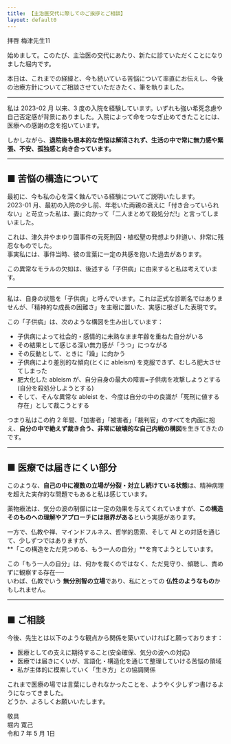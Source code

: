 ```yaml
---
title: 【主治医交代に際してのご挨拶とご相談】
layout: default0
---
```


拝啓 梅津先生11

始めまして。このたび、主治医の交代にあたり、新たに診ていただくことになりました堀内です。

本日は、これまでの経緯と、今も続いている苦悩について率直にお伝えし、今後の治療方針についてご相談させていただきたく、筆を執りました。

---

私は 2023-02 月 以来、3 度の入院を経験しています。いずれも強い希死念慮や自己否定感が背景にありました。入院によって命をつなぎ止めてきたことには、医療への感謝の念を抱いています。

しかしながら、**退院後も根本的な苦悩は解消されず、生活の中で常に無力感や緊張、不安、孤独感と向き合っています。**

---

## ■ 苦悩の構造について

最初に、今も私の心を深く蝕んでいる経験についてご説明いたします。  
2023-01 月、最初の入院の少し前、年老いた両親の衰えに「付き合っていられない」と苛立った私は、妻に向かって「二人まとめて殺処分だ!」と言ってしまいました。

これは、津久井やまゆり園事件の元死刑囚・植松聖の発想より非道い、非常に残忍なものでした。  
事実私には、事件当時、彼の言葉に一定の共感を抱いた過去があります。

この異常なモラルの欠如は、後述する「子供病」に由来すると私は考えています。

---

私は、自身の状態を「子供病」と呼んでいます。これは正式な診断名ではありませんが、「精神的な成長の困難さ」を主眼に置いた、実感に根ざした表現です。

この「子供病」は、次のような構図を生み出しています：

- 子供病によって社会的・感情的に未熟なまま年齢を重ねた自分がいる  
- その結果として感じる深い無力感が「うつ」につながる  
- その反動として、ときに「躁」に向かう  
- 子供病により差別的な傾向(とくに ableism) を克服できず、むしろ肥大させてしまった  
- 肥大化した ableism が、自分自身の最大の障害=子供病を攻撃しようとする(自分を殺処分しようとする)  
- そして、そんな異常な ableist を、今度は自分の中の良識が「死刑に値する存在」として裁こうとする

つまり私はこの約 2 年間、「加害者」「被害者」「裁判官」のすべてを内面に抱え、**自分の中で絶えず裁き合う、非常に破壊的な自己内戦の構図**を生きてきたのです。

---

## ■ 医療では届きにくい部分

このような、**自己の中に複数の立場が分裂・対立し続けている状態**は、精神病理を超えた実存的な問題でもあると私は感じています。

薬物療法は、気分の波の制御には一定の効果を与えてくれていますが、**この構造そのものへの理解やアプローチには限界がある**という実感があります。

一方で、仏教や禅、マインドフルネス、哲学的思索、そして AI との対話を通じて、少しずつではありますが、  
**「この構造をただ見つめる、もう一人の自分」**を育てようとしています。

この「もう一人の自分」は、何かを裁くのではなく、ただ見守り、傾聴し、責めずに観察する存在──  
いわば、仏教でいう **無分別智の立場**であり、私にとっての **仏性のようなもの**かもしれません。

---

## ■ ご相談

今後、先生とは以下のような観点から関係を築いていければと願っております：

- 医療としての支えに期待すること(安全確保、気分の波への対応)  
- 医療では届きにくいが、言語化・構造化を通じて整理していける苦悩の領域  
- 私が主体的に模索していく「生き方」との協調関係  

これまで医療の場では言葉にしきれなかったことを、ようやく少しずつ書けるようになってきました。  
どうか、よろしくお願いいたします。

敬具  
堀内 寛己  
令和 7 年 5 月 1日
